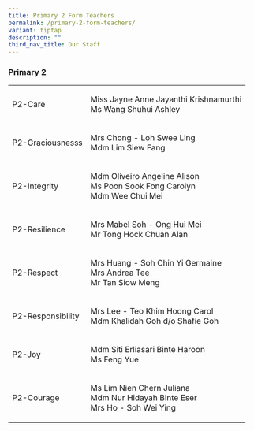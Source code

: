```yaml
---
title: Primary 2 Form Teachers
permalink: /primary-2-form-teachers/
variant: tiptap
description: ""
third_nav_title: Our Staff
---
```

<h3><strong>Primary 2</strong></h3>
<table style="minWidth: 50px">
<colgroup>
<col>
<col>
</colgroup>
<tbody>
<tr>
<td rowspan="1" colspan="1">
<p>P2-Care</p>
</td>
<td rowspan="1" colspan="1">
<p>Miss Jayne Anne Jayanthi Krishnamurthi
<br>Ms Wang Shuhui Ashley</p>
</td>
</tr>
<tr>
<td rowspan="1" colspan="1">
<p>P2-Graciousnesss</p>
</td>
<td rowspan="1" colspan="1">
<p>Mrs Chong - Loh Swee Ling
<br>Mdm Lim Siew Fang</p>
</td>
</tr>
<tr>
<td rowspan="1" colspan="1">
<p>P2-Integrity</p>
</td>
<td rowspan="1" colspan="1">
<p>Mdm Oliveiro Angeline Alison
<br>Ms Poon Sook Fong Carolyn
<br>Mdm Wee Chui Mei</p>
</td>
</tr>
<tr>
<td rowspan="1" colspan="1">
<p>P2-Resilience</p>
</td>
<td rowspan="1" colspan="1">
<p>Mrs Mabel Soh - Ong Hui Mei
<br>Mr Tong Hock Chuan Alan</p>
</td>
</tr>
<tr>
<td rowspan="1" colspan="1">
<p>P2-Respect</p>
</td>
<td rowspan="1" colspan="1">
<p>Mrs Huang - Soh Chin Yi Germaine
<br>Mrs Andrea Tee
<br>Mr Tan Siow Meng</p>
</td>
</tr>
<tr>
<td rowspan="1" colspan="1">
<p>P2-Responsibility</p>
</td>
<td rowspan="1" colspan="1">
<p>Mrs Lee - Teo Khim Hoong Carol
<br>Mdm Khalidah Goh d/o Shafie Goh</p>
</td>
</tr>
<tr>
<td rowspan="1" colspan="1">
<p>P2-Joy</p>
</td>
<td rowspan="1" colspan="1">
<p>Mdm Siti Erliasari Binte Haroon
<br>Ms Feng Yue</p>
</td>
</tr>
<tr>
<td rowspan="1" colspan="1">
<p>P2-Courage</p>
</td>
<td rowspan="1" colspan="1">
<p>Ms Lim Nien Chern Juliana
<br>Mdm Nur Hidayah Binte Eser
<br>Mrs Ho - Soh Wei Ying</p>
</td>
</tr>
</tbody>
</table>
<p></p>